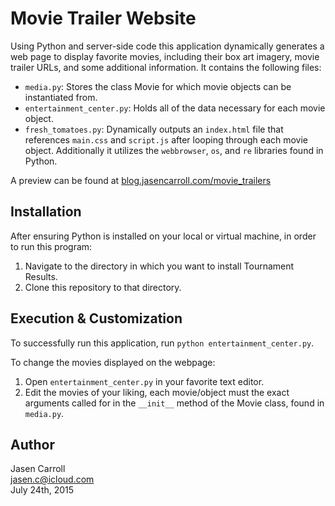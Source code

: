 # Movie Trailer Website

Using Python and server-side code this application dynamically generates a web page to display favorite movies, including their box art imagery, movie trailer URLs, and some additional information. It contains the following files:

* `media.py`: Stores the class Movie for which movie objects can be instantiated from.
* `entertainment_center.py`: Holds all of the data necessary for each movie object.
* `fresh_tomatoes.py`: Dynamically outputs an `index.html` file that references `main.css` and `script.js` after looping through each movie object. Additionally it utilizes the `webbrowser`, `os`, and `re` libraries found in Python.

A preview can be found at [blog.jasencarroll.com/movie_trailers](http://blog.jasencarroll.com/movie_trailers/)


## Installation

After ensuring Python is installed on your local or virtual machine, in order to run this program:

1. Navigate to the directory in which you want to install Tournament Results.
2. Clone this repository to that directory.

## Execution & Customization

To successfully run this application, run `python entertainment_center.py`.

To change the movies displayed on the webpage:

1. Open `entertainment_center.py` in your favorite text editor.
2. Edit the movies of your liking, each movie/object must the exact arguments called for in the `__init__` method of the Movie class, found in `media.py`.

## Author

Jasen Carroll  
jasen.c@icloud.com  
July 24th, 2015
